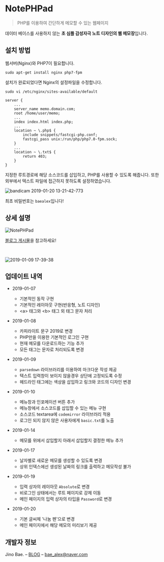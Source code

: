 # NotePHPad

> PHP를 이용하여 간단하게 메모할 수 있는 웹페이지	

데이터 베이스를 사용하지 않는 **초 심플 감성자극 노트 디자인의 웹 메모장**입니다.

## 설치 방법	

웹서버(Nginx)와 PHP7이 필요합니다.

```
sudo apt-get install nginx php7-fpm
```

설치가 완료되었다면 Nginx의 설정파일을 수정합니다.

```
sudo vi /etc/nginx/sites-available/default
```

```
server {
    ...
    server_name memo.domain.com;
    root /home/user/memo;
    ...
    index index.html index.php;
    ...
    location ~ \.php$ {
        include snippets/fastcgi-php.conf;
        fastcgi_pass unix:/run/php/php7.0-fpm.sock;
    }
    ...
    location ~ \.txt$ {	
        return 403;	
    }
}
```

지정한 루트경로에 해당 소스코드를 삽입하고, PHP를 사용할 수 있도록 해줍니다. 또한 외부에서 텍스트 파일에 접근하지 못하도록 설정하였습니다.

![bandicam 2019-01-20 13-21-42-773](https://user-images.githubusercontent.com/35596687/51435234-6a074e00-1cb6-11e9-8b18-47e1f5901e70.png)

최초 비밀번호는 `baealex`입니다!

## 상세 설명	

![NotePHPad](https://www.blex.kr/assets/images/history/notephpad/notephpad.png)	

[블로그 게시물](https://www.blex.kr/history/2019/01/07/notephpad.html)을 참고하세요!

<br/>

![2019-01-09 17-39-38](https://user-images.githubusercontent.com/35596687/50906642-e1441300-1468-11e9-9d7e-a75aeb12e366.png)

## 업데이트 내역	

- 2019-01-07	
  - 기본적인 동작 구현	
  - 기본적인 레이아웃 구현(반응형, 노트 디자인)	
  - &lt;a&gt; 태그와 &lt;b&gt; 태그 외 태그 문자 처리	

- 2019-01-08	
  - 카피라이트 문구 2019로 변경	
  - PHP만을 이용한 기본적인 로그인 구현	
  - 현재 메모를 다운로드하는 기능 추가	
  - 모든 태그는 문자로 처리되도록 변경

- 2019-01-09
  - `parsedown` 라이브러리를 이용하여 마크다운 작성 제공
  - 텍스트 입력창이 보이지 않을경우 상단에 고정되도록 수정
  - 헤드라인 태그에는 색상을 삽입하고 링크와 코드의 디자인 변경

- 2019-01-10
  - 메뉴창과 인포메이션 버튼 추가
  - 메뉴창에서 소스코드를 삽입할 수 있는 메뉴 구현
  - 소스코드 textarea에 `codemirror` 라이브러리 적용
  - 로그인 되지 않지 않은 사용자에게 `basic.txt`를 노출

- 2019-01-14
  - 메모를 위에서 삽입할지 아래서 삽입할지 결정한 메뉴 추가

- 2019-01-17
  - 날자별로 새로운 메모를 생성할 수 있도록 변경
  - 상위 인덱스에선 생성된 날짜의 링크를 출력하고 메모작성 불가

- 2019-01-19
  - 입력 상자의 레이아웃 `Absolute`로 변경
  - 비로그인 상태에서는 루트 페이지로 강제 이동
  - 메인 페이지의 입력 상자의 타입을 `Password`로 변경

- 2019-01-20
  - 기본 글씨체 '나눔 펜'으로 변경
  - 메인 페이지에서 해당 메모의 미리보기 제공

## 개발자 정보	

Jino Bae. – [BLOG](https://www.blex.kr/) – bae_alex@naver.com